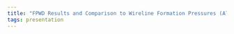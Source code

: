 ```yaml
---
title: "FPWD Results and Comparison to Wireline Formation Pressures (Alan McHardy,Petrophysical Eng., Norske Shell AS)"
tags: presentation 
---
```

